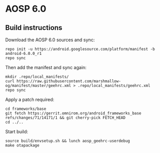 AOSP 6.0
========

Build instructions
------------------

Download the AOSP 6.0 sources and sync:

    repo init -u https://android.googlesource.com/platform/manifest -b android-6.0.0_r1
    repo sync

Then add the manifest and sync again:

    mkdir .repo/local_manifests/
    curl https://raw.githubusercontent.com/marshmallow-og/manifest/master/geehrc.xml > .repo/local_manifests/geehrc.xml
    repo sync

Apply a patch required:

    cd frameworks/base
    git fetch https://gerrit.omnirom.org/android_frameworks_base refs/changes/71/14171/1 && git cherry-pick FETCH_HEAD
    cd ../..

Start build:

    source build/envsetup.sh && lunch aosp_geehrc-userdebug
    make otapackage
